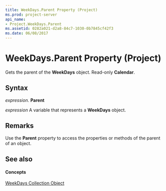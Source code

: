 ```yaml
---
title: WeekDays.Parent Property (Project)
ms.prod: project-server
api_name:
- Project.WeekDays.Parent
ms.assetid: 0282a021-d2a8-84c7-1030-0b7845cf42f3
ms.date: 06/08/2017
---
```



# WeekDays.Parent Property (Project)

Gets the parent of the  **WeekDays** object. Read-only **Calendar**.


## Syntax

 _expression_. **Parent**

 _expression_ A variable that represents a **WeekDays** object.


## Remarks

Use the  **Parent** property to access the properties or methods of the parent of an object.


## See also


#### Concepts


[WeekDays Collection Object](Project.weekdays.md)
